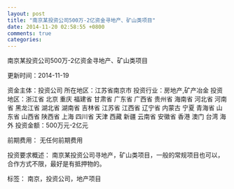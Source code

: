 ```yaml
---
layout: post
title: "南京某投资公司500万-2亿资金寻地产、矿山类项目"
date: 2014-11-20 02:58:55 +0800
comments: true
categories: 
---
```

南京某投资公司500万-2亿资金寻地产、矿山类项目



更新时间：2014-11-19

资金主体：投资公司
所在地区：江苏省南京市
投资行业：房地产,矿产冶金
投资地区：浙江省 北京 重庆 福建省 甘肃省 广东省 广西省 贵州省 海南省 河北省 河南省 黑龙江省 湖北省 湖南省 吉林省 江苏省 江西省 辽宁省 内蒙古 宁夏 青海省 山东省 山西省 陕西省 上海 四川省 天津 西藏 新疆 云南省 安徽省 香港 澳门 台湾 海外
投资金额：500万元-2亿元

前期费用：
无任何前期费用

投资要求概述：
南京某投资公司寻地产，矿山类项目，一般的常规项目也可以，合作方式不限，最好是有抵押物的。

标签：
南京，投资公司，地产项目

